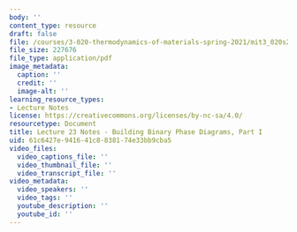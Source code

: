 ```yaml
---
body: ''
content_type: resource
draft: false
file: /courses/3-020-thermodynamics-of-materials-spring-2021/mit3_020s21_l23.pdf
file_size: 227676
file_type: application/pdf
image_metadata:
  caption: ''
  credit: ''
  image-alt: ''
learning_resource_types:
- Lecture Notes
license: https://creativecommons.org/licenses/by-nc-sa/4.0/
resourcetype: Document
title: Lecture 23 Notes - Building Binary Phase Diagrams, Part I
uid: 61c6427e-9416-41c8-8381-74e33bb9cba5
video_files:
  video_captions_file: ''
  video_thumbnail_file: ''
  video_transcript_file: ''
video_metadata:
  video_speakers: ''
  video_tags: ''
  youtube_description: ''
  youtube_id: ''
---
```

